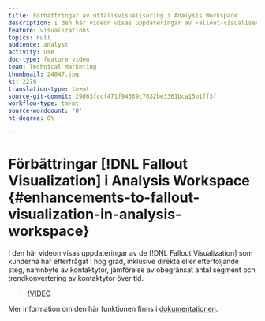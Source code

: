 ```yaml
---
title: Förbättringar av utfallsvisualisering i Analysis Workspace
description: I den här videon visas uppdateringar av Fallout-visualiseringen som kunderna har efterfrågat i hög grad, inklusive direkta eller slutliga steg, namnbyte av kontaktpunkter, jämförelse av obegränsade segment och trendkonverteringsprocentsatser för kontaktytor över tiden.
feature: visualizations
topics: null
audience: analyst
activity: use
doc-type: feature video
team: Technical Marketing
thumbnail: 24047.jpg
kt: 2276
translation-type: tm+mt
source-git-commit: 29d63fccf471f94569c7632be3361bca15b1ff3f
workflow-type: tm+mt
source-wordcount: '0'
ht-degree: 0%

---
```



# Förbättringar [!DNL Fallout Visualization] i Analysis Workspace {#enhancements-to-fallout-visualization-in-analysis-workspace}

I den här videon visas uppdateringar av de [!DNL Fallout Visualization] som kunderna har efterfrågat i hög grad, inklusive direkta eller efterföljande steg, namnbyte av kontaktytor, jämförelse av obegränsat antal segment och trendkonvertering av kontaktytor över tid.

>[!VIDEO](https://video.tv.adobe.com/v/24047/?quality=12)

Mer information om den här funktionen finns i [dokumentationen](https://marketing.adobe.com/resources/help/en_US/analytics/analysis-workspace/fallout_flow.html).
